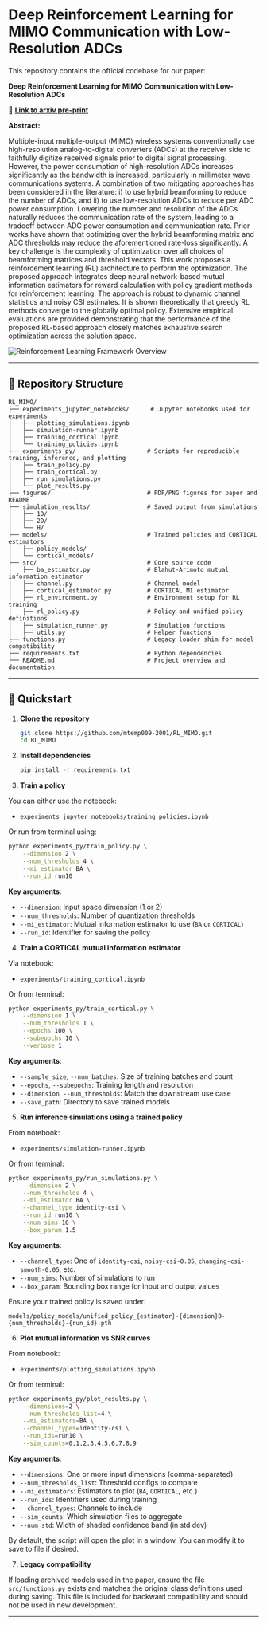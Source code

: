 # Deep Reinforcement Learning for MIMO Communication with Low-Resolution ADCs

This repository contains the official codebase for our paper:

**Deep Reinforcement Learning for MIMO Communication with Low-Resolution ADCs**

📄 **[Link to arxiv pre-print](https://arxiv.org/abs/your-paper-id)**

**Abstract:**

Multiple-input multiple-output (MIMO) wireless systems conventionally use high-resolution analog-to-digital converters (ADCs) at the receiver side to faithfully digitize received signals prior to digital signal processing. However, the power consumption of high-resolution ADCs increases significantly as the bandwidth is increased, particularly in millimeter wave communications systems. A combination of two mitigating approaches has been considered in the literature: i) to use hybrid beamforming to reduce the number of ADCs, and ii) to use low-resolution ADCs to reduce per ADC power consumption.
Lowering the number and resolution of the ADCs naturally reduces the communication rate of the system, leading to a tradeoff between ADC power consumption and communication rate. Prior works have shown that optimizing over the hybrid beamforming matrix and ADC thresholds may reduce the aforementioned rate-loss significantly. A key challenge is the complexity of optimization over all choices of beamforming matrices and threshold vectors. This work proposes a reinforcement learning (RL) architecture to perform the optimization. The proposed approach integrates deep neural network-based mutual information estimators for reward calculation with policy gradient methods for reinforcement learning. The approach is robust to dynamic channel statistics and noisy CSI estimates. It is shown theoretically that greedy RL methods converge to the globally optimal policy. Extensive empirical evaluations are provided demonstrating that the performance of the proposed RL-based approach closely matches exhaustive search optimization across the solution space.

![Reinforcement Learning Framework Overview](figures/rl_overview.png)

---
## 📁 Repository Structure

```plaintext
RL_MIMO/
├── experiments_jupyter_notebooks/      # Jupyter notebooks used for experiments
│   ├── plotting_simulations.ipynb
│   ├── simulation-runner.ipynb
│   ├── training_cortical.ipynb
│   └── training_policies.ipynb
├── experiments_py/                    # Scripts for reproducible training, inference, and plotting
│   ├── train_policy.py
│   ├── train_cortical.py
│   ├── run_simulations.py
│   └── plot_results.py
├── figures/                           # PDF/PNG figures for paper and README
├── simulation_results/                # Saved output from simulations
│   ├── 1D/                            
│   ├── 2D/                            
│   └── H/                             
├── models/                            # Trained policies and CORTICAL estimators
│   ├── policy_models/
│   └── cortical_models/
├── src/                               # Core source code
│   ├── ba_estimator.py                # Blahut-Arimoto mutual information estimator
│   ├── channel.py                     # Channel model 
│   ├── cortical_estimator.py          # CORTICAL MI estimator
│   ├── rl_environment.py              # Environment setup for RL training
│   ├── rl_policy.py                   # Policy and unified policy definitions
│   ├── simulation_runner.py           # Simulation functions
│   ├── utils.py                       # Helper functions 
├── functions.py                       # Legacy loader shim for model compatibility
├── requirements.txt                   # Python dependencies
└── README.md                          # Project overview and documentation

```

---

## 🚀 Quickstart

1. **Clone the repository**

    ```bash
    git clone https://github.com/mtemp009-2001/RL_MIMO.git
    cd RL_MIMO
    ```

2. **Install dependencies**

    ```bash
    pip install -r requirements.txt
    ```

3. **Train a policy**

You can either use the notebook:

- `experiments_jupyter_notebooks/training_policies.ipynb`

Or run from terminal using:

```bash
python experiments_py/train_policy.py \
    --dimension 2 \
    --num_thresholds 4 \
    --mi_estimator BA \
    --run_id run10
```

**Key arguments**:
- `--dimension`: Input space dimension (1 or 2)
- `--num_thresholds`: Number of quantization thresholds
- `--mi_estimator`: Mutual information estimator to use (`BA` or `CORTICAL`)
- `--run_id`: Identifier for saving the policy


4. **Train a CORTICAL mutual information estimator**

Via notebook:

- `experiments/training_cortical.ipynb`

Or from terminal:

```bash
python experiments_py/train_cortical.py \
    --dimension 1 \
    --num_thresholds 1 \
    --epochs 100 \
    --subepochs 10 \
    --verbose 1
```

**Key arguments**:
- `--sample_size`, `--num_batches`: Size of training batches and count
- `--epochs`, `--subepochs`: Training length and resolution
- `--dimension`, `--num_thresholds`: Match the downstream use case
- `--save_path`: Directory to save trained models


5. **Run inference simulations using a trained policy**

From notebook:

- `experiments/simulation-runner.ipynb`

Or from terminal:

```bash
python experiments_py/run_simulations.py \
    --dimension 2 \
    --num_thresholds 4 \
    --mi_estimator BA \
    --channel_type identity-csi \
    --run_id run10 \
    --num_sims 10 \
    --box_param 1.5
```

**Key arguments**:
- `--channel_type`: One of `identity-csi`, `noisy-csi-0.05`, `changing-csi-smooth-0.05`, etc.
- `--num_sims`: Number of simulations to run
- `--box_param`: Bounding box range for input and output values

Ensure your trained policy is saved under:

```
models/policy_models/unified_policy_{estimator}-{dimension}D-{num_thresholds}-{run_id}.pth
```

6. **Plot mutual information vs SNR curves**

From notebook:

- `experiments/plotting_simulations.ipynb`

Or from terminal:

```bash
python experiments_py/plot_results.py \
    --dimensions=2 \
    --num_thresholds_list=4 \
    --mi_estimators=BA \
    --channel_types=identity-csi \
    --run_ids=run10 \
    --sim_counts=0,1,2,3,4,5,6,7,8,9
```

**Key arguments**:
- `--dimensions`: One or more input dimensions (comma-separated)
- `--num_thresholds_list`: Threshold configs to compare
- `--mi_estimators`: Estimators to plot (`BA`, `CORTICAL`, etc.)
- `--run_ids`: Identifiers used during training
- `--channel_types`: Channels to include
- `--sim_counts`: Which simulation files to aggregate
- `--num_std`: Width of shaded confidence band (in std dev)

By default, the script will open the plot in a window. You can modify it to save to file if desired.


7. **Legacy compatibility**

If loading archived models used in the paper, ensure the file `src/functions.py` exists and matches the original class definitions used during saving. This file is included for backward compatibility and should not be used in new development.

---
